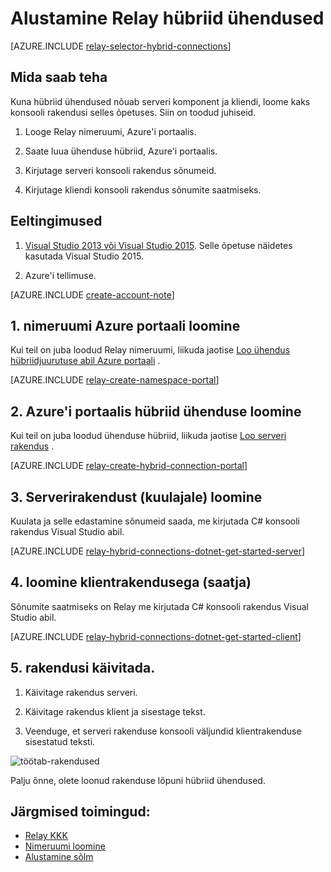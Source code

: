 <properties
    pageTitle="Alustamine Relay hübriid ühendused | Microsoft Azure'i"
    description="Kuidas kirjutada C# konsooli rakendus hübriid ühendused"
    services="service-bus"
    documentationCenter=".net"
    authors="jtaubensee"
    manager="timlt"
    editor=""/>

<tags
    ms.service="service-bus"
    ms.devlang="tbd"
    ms.topic="hero-article"
    ms.tgt_pltfrm="dotnet"
    ms.workload="na"
    ms.date="10/28/2016"
    ms.author="jotaub"/>

# <a name="get-started-with-relay-hybrid-connections"></a>Alustamine Relay hübriid ühendused

[AZURE.INCLUDE [relay-selector-hybrid-connections](../../includes/relay-selector-hybrid-connections.md)]

## <a name="what-will-be-accomplished"></a>Mida saab teha

Kuna hübriid ühendused nõuab serveri komponent ja kliendi, loome kaks konsooli rakendusi selles õpetuses. Siin on toodud juhiseid.

1. Looge Relay nimeruumi, Azure'i portaalis.

2. Saate luua ühenduse hübriid, Azure'i portaalis.

3. Kirjutage serveri konsooli rakendus sõnumeid.

4. Kirjutage kliendi konsooli rakendus sõnumite saatmiseks.

## <a name="prerequisites"></a>Eeltingimused

1. [Visual Studio 2013 või Visual Studio 2015](http://www.visualstudio.com). Selle õpetuse näidetes kasutada Visual Studio 2015.

2. Azure'i tellimuse.

[AZURE.INCLUDE [create-account-note](../../includes/create-account-note.md)]

## <a name="1-create-a-namespace-using-the-azure-portal"></a>1. nimeruumi Azure portaali loomine

Kui teil on juba loodud Relay nimeruumi, liikuda jaotise [Loo ühendus hübriidjuurutuse abil Azure portaali](#2-create-a-hybrid-connection-using-the-azure-portal) .

[AZURE.INCLUDE [relay-create-namespace-portal](../../includes/relay-create-namespace-portal.md)]

## <a name="2-create-a-hybrid-connection-using-the-azure-portal"></a>2. Azure'i portaalis hübriid ühenduse loomine

Kui teil on juba loodud ühenduse hübriid, liikuda jaotise [Loo serveri rakendus](#3-create-a-server-application-listener) .

[AZURE.INCLUDE [relay-create-hybrid-connection-portal](../../includes/relay-create-hybrid-connection-portal.md)]

## <a name="3-create-a-server-application-listener"></a>3. Serverirakendust (kuulajale) loomine

Kuulata ja selle edastamine sõnumeid saada, me kirjutada C# konsooli rakendus Visual Studio abil.

[AZURE.INCLUDE [relay-hybrid-connections-dotnet-get-started-server](../../includes/relay-hybrid-connections-dotnet-get-started-server.md)]

## <a name="4-create-a-client-application-sender"></a>4. loomine klientrakendusega (saatja)

Sõnumite saatmiseks on Relay me kirjutada C# konsooli rakendus Visual Studio abil.

[AZURE.INCLUDE [relay-hybrid-connections-dotnet-get-started-client](../../includes/relay-hybrid-connections-dotnet-get-started-client.md)]

## <a name="5-run-the-applications"></a>5. rakendusi käivitada.

1. Käivitage rakendus serveri.

2. Käivitage rakendus klient ja sisestage tekst.

3. Veenduge, et serveri rakenduse konsooli väljundid klientrakenduse sisestatud teksti.

![töötab-rakendused](./media/relay-hybrid-connections-dotnet-get-started/running-applications.png)

Palju õnne, olete loonud rakenduse lõpuni hübriid ühendused.

## <a name="next-steps"></a>Järgmised toimingud:

- [Relay KKK](relay-faq.md)
- [Nimeruumi loomine](relay-create-namespace-portal.md)
- [Alustamine sõlm](relay-hybrid-connections-node-get-started.md)